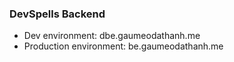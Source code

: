 ### DevSpells Backend

- Dev environment: dbe.gaumeodathanh.me
- Production environment: be.gaumeodathanh.me
